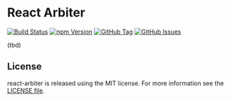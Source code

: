 # React Arbiter

[![Build Status](https://dev.azure.com/FlorianRappl/react-arbiter/_apis/build/status/react-arbiter-CI?branchName=master)](https://dev.azure.com/FlorianRappl/react-arbiter/_build/latest?definitionId=4?branchName=master)
[![npm Version](https://img.shields.io/npm/v/react-arbiter.svg)](https://www.npmjs.com/package/react-arbiter)
[![GitHub Tag](https://img.shields.io/github/tag/FlorianRappl/react-arbiter.svg)](https://github.com/FlorianRappl/react-arbiter/releases)
[![GitHub Issues](https://img.shields.io/github/issues/FlorianRappl/react-arbiter.svg)](https://github.com/FlorianRappl/react-arbiter/issues)

(tbd)

## License

react-arbiter is released using the MIT license. For more information see the [LICENSE file](LICENSE).
